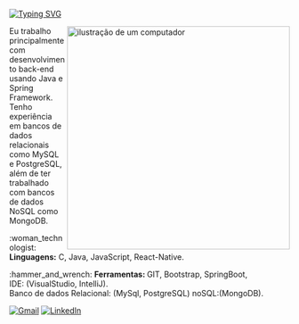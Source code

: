 
[![Typing SVG](https://readme-typing-svg.herokuapp.com/?color=BFD6D4&size=35&center=true&vCenter=true&width=1000&lines=Olá+Devs,+My+Name+is+Tiago+Lucas;I+from+Paulista,+PE;I+study+computer+science+at+Universidade+Estácio;Be+Welcome!+:%29)](https://git.io/typing-svg)
<br>

<p align="left"> 
<img src="https://media.giphy.com/media/v1.Y2lkPTc5MGI3NjExMnJyeHlyOGU0cHZ3ZG0yeDQ1ZGxuNWVzY2JvZTUzazJyMnM3MXRoeCZlcD12MV9pbnRlcm5hbF9naWZfYnlfaWQmY3Q9Zw/QhFAk5pwEBXIVpKnJy/giphy.gif" alt="ilustração de um computador" min-width="400px" max-width="400px" width="400px" align="right">

<p align="left"> 
Eu trabalho principalmente com desenvolvimento back-end usando Java e Spring Framework. Tenho experiência em bancos de dados relacionais como MySQL e PostgreSQL, além de ter trabalhado com bancos de dados NoSQL como MongoDB.


</p>

<p align="left">
  :woman_technologist: <strong>Linguagens:</strong>  C, Java, JavaScript, React-Native.
</p>

<p align="left">
  :hammer_and_wrench: <strong >Ferramentas: </strong> GIT, Bootstrap, SpringBoot, <br>IDE: (VisualStudio, IntelliJ).
  <br>Banco de dados Relacional: (MySql, PostgreSQL) noSQL:(MongoDB).
  
</p>


<p align="left">
  <a href="mailto:tiagodop001@gmail.com" title="Gmail">
  <img src="https://img.shields.io/badge/-Gmail-FF0000?style=flat-square&labelColor=FF0000&logo=gmail&logoColor=white&link=LINK-DO-SEU-GMAIL" alt="Gmail"/></a>
  <a href="https://www.linkedin.com/in/tiago-lucas-558000253/" title="LinkedIn">
  <img src="https://img.shields.io/badge/-Linkedin-0e76a8?style=flat-square&logo=Linkedin&logoColor=white&link=LINK-DO-SEU-LINKEDIN" alt="LinkedIn"/></a>
    </p>
